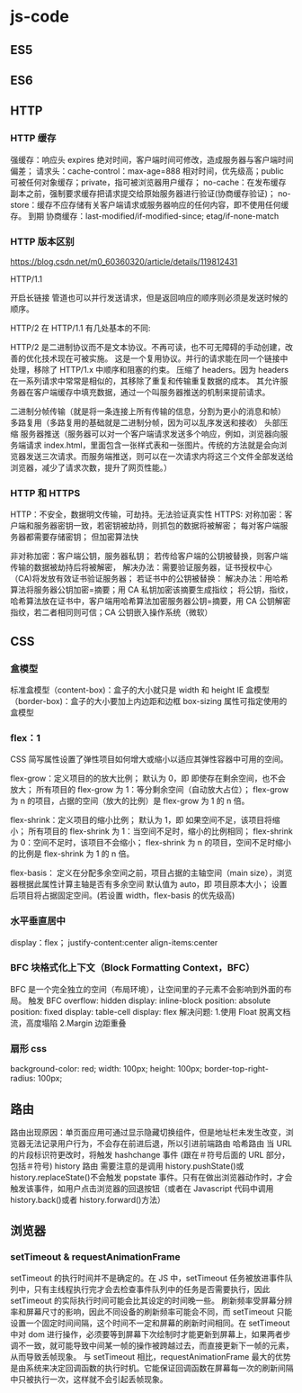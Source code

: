 # js-code

## ES5

## ES6

## HTTP

### HTTP 缓存

强缓存：响应头 expires 绝对时间，客户端时间可修改，造成服务器与客户端时间偏差；
请求头：cache-control：max-age=888 相对时间，优先级高；public 可被任何对象缓存；private，指可被浏览器用户缓存；
no-cache：在发布缓存副本之前，强制要求缓存把请求提交给原始服务器进行验证(协商缓存验证)；
no-store：缓存不应存储有关客户端请求或服务器响应的任何内容，即不使用任何缓存。
到期
协商缓存：last-modified/if-modified-since; etag/if-none-match

### HTTP 版本区别

https://blog.csdn.net/m0_60360320/article/details/119812431

HTTP/1.1

开启长链接
管道也可以并行发送请求，但是返回响应的顺序则必须是发送时候的顺序。

HTTP/2 在 HTTP/1.1 有几处基本的不同:

HTTP/2 是二进制协议而不是文本协议。不再可读，也不可无障碍的手动创建，改善的优化技术现在可被实施。
这是一个复用协议。并行的请求能在同一个链接中处理，移除了 HTTP/1.x 中顺序和阻塞的约束。
压缩了 headers。因为 headers 在一系列请求中常常是相似的，其移除了重复和传输重复数据的成本。
其允许服务器在客户端缓存中填充数据，通过一个叫服务器推送的机制来提前请求。

二进制分帧传输（就是将一条连接上所有传输的信息，分割为更小的消息和帧）
多路复用（多路复用的基础就是二进制分帧，因为可以乱序发送和接收）
头部压缩
服务器推送（服务器可以对一个客户端请求发送多个响应，例如，浏览器向服务端请求 index.html，里面包含一张样式表和一张图片。传统的方法就是会向浏览器发送三次请求。而服务端推送，则可以在一次请求内将这三个文件全部发送给浏览器，减少了请求次数，提升了网页性能。）

### HTTP 和 HTTPS

HTTP：不安全，数据明文传输，可劫持。无法验证真实性
HTTPS:
对称加密：客户端和服务器密钥一致，若密钥被劫持，则抓包的数据将被解密；
每对客户端服务器都需要存储密钥；
但加密算法快

非对称加密：客户端公钥，服务器私钥；
若传给客户端的公钥被替换，则客户端传输的数据被劫持后将被解密，
解决办法：需要验证服务器，证书授权中心（CA)将发放有效证书验证服务器；
若证书中的公钥被替换：
解决办法：用哈希算法将服务器公钥加密=摘要；用 CA 私钥加密该摘要生成指纹；
将公钥，指纹，哈希算法放在证书中，客户端用哈希算法加密服务器公钥=摘要，用 CA 公钥解密指纹，若二者相同则可信；CA 公钥嵌入操作系统（微软）

## CSS

### 盒模型

标准盒模型（content-box)：盒子的大小就只是 width 和 height
IE 盒模型（border-box)：盒子的大小要加上内边距和边框
box-sizing 属性可指定使用的盒模型

### flex：1

CSS 简写属性设置了弹性项目如何增大或缩小以适应其弹性容器中可用的空间。

flex-grow：定义项目的的放大比例；
默认为 0，即 即使存在剩余空间，也不会放大；
所有项目的 flex-grow 为 1：等分剩余空间（自动放大占位）；
flex-grow 为 n 的项目，占据的空间（放大的比例）是 flex-grow 为 1 的 n 倍。

flex-shrink：定义项目的缩小比例；
默认为 1，即 如果空间不足，该项目将缩小；
所有项目的 flex-shrink 为 1：当空间不足时，缩小的比例相同；
flex-shrink 为 0：空间不足时，该项目不会缩小；
flex-shrink 为 n 的项目，空间不足时缩小的比例是 flex-shrink 为 1 的 n 倍。

flex-basis： 定义在分配多余空间之前，项目占据的主轴空间（main size），浏览器根据此属性计算主轴是否有多余空间
默认值为 auto，即 项目原本大小；
设置后项目将占据固定空间。(若设置 width，flex-basis 的优先级高)

### 水平垂直居中

display：flex；
justify-content:center
align-items:center

### BFC 块格式化上下文（Block Formatting Context，BFC）

BFC 是一个完全独立的空间（布局环境），让空间里的子元素不会影响到外面的布局。
触发 BFC
overflow: hidden
display: inline-block
position: absolute
position: fixed
display: table-cell
display: flex
解决问题: 1.使用 Float 脱离文档流，高度塌陷
2.Margin 边距重叠

### 扇形 css

background-color: red;
width: 100px;
height: 100px;
border-top-right-radius: 100px;

## 路由

路由出现原因：单页面应用可通过显示隐藏切换组件，但是地址栏未发生改变，浏览器无法记录用户行为，不会存在前进后退，所以引进前端路由
哈希路由
当 URL 的片段标识符更改时，将触发 hashchange 事件 (跟在＃符号后面的 URL 部分，包括＃符号)
history 路由
需要注意的是调用 history.pushState()或 history.replaceState()不会触发 popstate 事件。只有在做出浏览器动作时，才会触发该事件，如用户点击浏览器的回退按钮（或者在 Javascript 代码中调用 history.back()或者 history.forward()方法）

## 浏览器

### setTimeout & requestAnimationFrame

setTimeout 的执行时间并不是确定的。在 JS 中，setTimeout 任务被放进事件队列中，只有主线程执行完才会去检查事件队列中的任务是否需要执行，因此 setTimeout 的实际执行时间可能会比其设定的时间晚一些。
刷新频率受屏幕分辨率和屏幕尺寸的影响，因此不同设备的刷新频率可能会不同，而 setTimeout 只能设置一个固定时间间隔，这个时间不一定和屏幕的刷新时间相同。在 setTimeout 中对 dom 进行操作，必须要等到屏幕下次绘制时才能更新到屏幕上，如果两者步调不一致，就可能导致中间某一帧的操作被跨越过去，而直接更新下一帧的元素，从而导致丢帧现象。
与 setTimeout 相比，requestAnimationFrame 最大的优势是由系统来决定回调函数的执行时机。它能保证回调函数在屏幕每一次的刷新间隔中只被执行一次，这样就不会引起丢帧现象。
